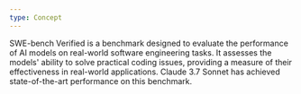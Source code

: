 ```yaml
---
type: Concept
---
```


SWE-bench Verified is a benchmark designed to evaluate the performance of AI models on real-world software engineering tasks. It assesses the models' ability to solve practical coding issues, providing a measure of their effectiveness in real-world applications. Claude 3.7 Sonnet has achieved state-of-the-art performance on this benchmark.